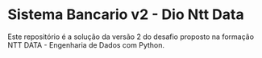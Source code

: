 # Sistema Bancario v2 - Dio Ntt Data

Este repositório é a solução da versão 2 do desafio proposto na formação NTT DATA - Engenharia de Dados com Python.
